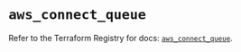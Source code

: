 # `aws_connect_queue`

Refer to the Terraform Registry for docs: [`aws_connect_queue`](https://registry.terraform.io/providers/hashicorp/aws/6.11.0/docs/resources/connect_queue).
